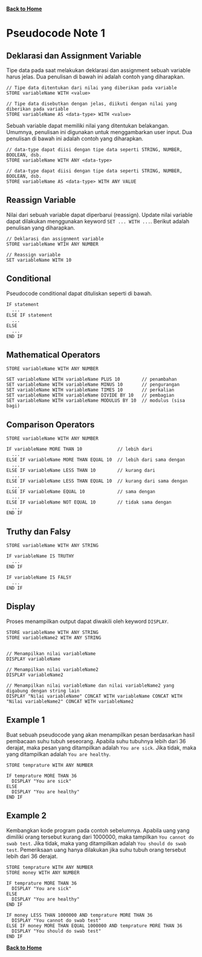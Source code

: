 [**Back to Home**](./../README.md)

# Pseudocode Note 1

## Deklarasi dan Assignment Variable

Tipe data pada saat melakukan deklarasi dan assignment sebuah variable harus jelas. Dua penulisan di bawah ini adalah contoh yang diharapkan.

```
// Tipe data ditentukan dari nilai yang diberikan pada variable
STORE variableName WITH <value>

// Tipe data disebutkan dengan jelas, diikuti dengan nilai yang diberikan pada variable
STORE variableName AS <data-type> WITH <value>
```

Sebuah variable dapat memiliki nilai yang ditentukan belakangan. Umumnya, penulisan ini digunakan untuk menggambarkan user input. Dua penulisan di bawah ini adalah contoh yang diharapkan.

```
// data-type dapat diisi dengan tipe data seperti STRING, NUMBER, BOOLEAN, dsb.
STORE variableName WITH ANY <data-type>

// data-type dapat diisi dengan tipe data seperti STRING, NUMBER, BOOLEAN, dsb.
STORE variableName AS <data-type> WITH ANY VALUE
```

## Reassign Variable

Nilai dari sebuah variable dapat diperbarui (reassign). Update nilai variable dapat dilakukan menggunakan keyword `SET ... WITH ...`. Berikut adalah penulisan yang diharapkan.

```
// Deklarasi dan assignment variable
STORE variableName WTIH ANY NUMBER

// Reassign variable
SET variableName WITH 10
```

## Conditional

Pseudocode conditional dapat dituliskan seperti di bawah.

```
IF statement
  ...
ELSE IF statement
  ...
ELSE
  ...
END IF
```

## Mathematical Operators

```
STORE variableName WITH ANY NUMBER

SET variableName WITH variableName PLUS 10        // penambahan
SET variableName WITH variableName MINUS 10       // pengurangan
SET variableName WITH variableName TIMES 10       // perkalian
SET variableName WITH variableName DIVIDE BY 10   // pembagian
SET variableName WITH variableName MODULUS BY 10  // modulus (sisa bagi)
```

## Comparison Operators

```
STORE variableName WITH ANY NUMBER

IF variableName MORE THAN 10             // lebih dari
  ...
ELSE IF variableName MORE THAN EQUAL 10  // lebih dari sama dengan
  ...
ELSE IF variableName LESS THAN 10        // kurang dari
  ...
ELSE IF variableName LESS THAN EQUAL 10  // kurang dari sama dengan
  ...
ELSE IF variableName EQUAL 10            // sama dengan
  ...
ELSE IF variableName NOT EQUAL 10        // tidak sama dengan
  ...
END IF
```

## Truthy dan Falsy

```
STORE variableName WITH ANY STRING

IF variableName IS TRUTHY
  ...
END IF

IF variableName IS FALSY
  ...
END IF
```

## Display

Proses menampilkan output dapat diwakili oleh keyword `DISPLAY`.

```
STORE variableName WITH ANY STRING
STORE variableName2 WITH ANY STRING


// Menampilkan nilai variableName
DISPLAY variableName

// Menampilkan nilai variableName2
DISPLAY variableName2

// Menampilkan nilai variableName dan nilai variableName2 yang digabung dengan string lain
DISPLAY "Nilai variableName" CONCAT WITH variableName CONCAT WITH "Nilai variableName2" CONCAT WITH variableName2
```

## Example 1

Buat sebuah pseudocode yang akan menampilkan pesan berdasarkan hasil pembacaan suhu tubuh seseorang. Apabila suhu tubuhnya lebih dari 36 derajat, maka pesan yang ditampilkan adalah `You are sick`. Jika tidak, maka yang ditampilkan adalah `You are healthy`.

```
STORE temprature WITH ANY NUMBER

IF temprature MORE THAN 36
  DISPLAY "You are sick"
ELSE
  DISPLAY "You are healthy"
END IF
```

## Example 2

Kembangkan kode program pada contoh sebelumnya. Apabila uang yang dimiliki orang tersebut kurang dari 1000000, maka tampilkan `You cannot do swab test`. Jika tidak, maka yang ditampilkan adalah `You should do swab test`. Pemeriksaan uang hanya dilakukan jika suhu tubuh orang tersebut lebih dari 36 derajat.

```
STORE temprature WITH ANY NUMBER
STORE money WITH ANY NUMBER

IF temprature MORE THAN 36
  DISPLAY "You are sick"
ELSE
  DISPLAY "You are healthy"
END IF

IF money LESS THAN 1000000 AND temprature MORE THAN 36
  DISPLAY "You cannot do swab test"
ELSE IF money MORE THAN EQUAL 1000000 AND temprature MORE THAN 36
  DISPLAY "You should do swab test"
END IF
```

[**Back to Home**](./../README.md)
